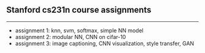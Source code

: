 ## Stanford cs231n course assignments

----
* assignment 1: knn, svm, softmax, simple NN model
* assignment 2: modular NN, CNN on cifar-10
* assignment 3: image captioning, CNN visualization, style transfer, GAN
